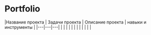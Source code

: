# Portfolio
|Название проекта   |  Задачи проекта |  Описание проекта | навыки и инструменты  |
|---|---|---|
|   |   |   |
|   |   |   |
|   |   |   |

